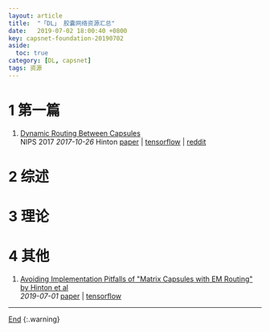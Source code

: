 ```yaml
---
layout: article
title:  "「DL」 胶囊网络资源汇总"
date:   2019-07-02 18:00:40 +0800
key: capsnet-foundation-20190702
aside:
  toc: true
category: [DL, capsnet]
tags: 资源
---
```

<span id='head'></span>  

# 1 第一篇
1. [Dynamic Routing Between Capsules](http://cn.arxiv.org/abs/1710.09829)    
NIPS 2017 *2017-10-26* Hinton [paper](https://arxiv.org/abs/1710.09829) | [tensorflow](https://github.com/llSourcell/capsule_networks) | [reddit](https://www.reddit.com/r/MachineLearning/comments/7bz5x9/d_eli5_capsule_networks_how_are_they_unique_and/)        


# 2 综述  

# 3 理论

# 4 其他
1. [Avoiding Implementation Pitfalls of "Matrix Capsules with EM Routing" by Hinton et al](https://arxiv.org/abs/1907.00652)   
*2019-07-01* [paper](https://arxiv.org/abs/1907.00652) | [tensorflow](https://github.com/IBM/matrix-capsules-with-em-routing)    

-------------------  
[End](#head)
{:.warning}  
